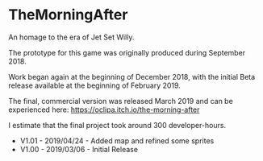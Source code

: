 # TheMorningAfter
An homage to the era of Jet Set Willy.

The prototype for this game was originally produced during September 2018.  

Work began again at the beginning of December 2018, with the initial Beta release available at the beginning of February 2019.

The final, commercial version was released March 2019 and can be experienced here: https://oclipa.itch.io/the-morning-after


I estimate that the final project took around 300 developer-hours.


* V1.01 - 2019/04/24 - Added map and refined some sprites
* V1.00 - 2019/03/06 - Initial Release


